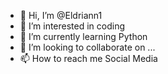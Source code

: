- 👋 Hi, I’m @Eldriann1
- 👀 I’m interested in coding
- 🌱 I’m currently learning Python
- 💞️ I’m looking to collaborate on ...
- 📫 How to reach me Social Media

<!---
Eldriann1/Eldriann1 is a ✨ special ✨ repository because its `README.md` (this file) appears on your GitHub profile.
You can click the Preview link to take a look at your changes.
--->
